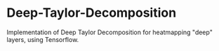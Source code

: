 # Deep-Taylor-Decomposition
Implementation of Deep Taylor Decomposition for heatmapping "deep" layers, using Tensorflow.
